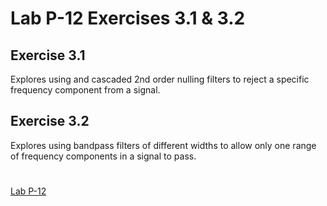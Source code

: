 # Lab P-12 Exercises 3.1 & 3.2
## Exercise 3.1
Explores using and cascaded 2nd order nulling filters to reject a specific frequency component from a signal.
## Exercise 3.2
Explores using bandpass filters of different widths to allow only one range of frequency components in a signal to pass.

#
[Lab P-12](https://dspfirst.gatech.edu/chapters/06firfreq/labs/BPFnullingFilters/BPFnullingFilters.pdf)